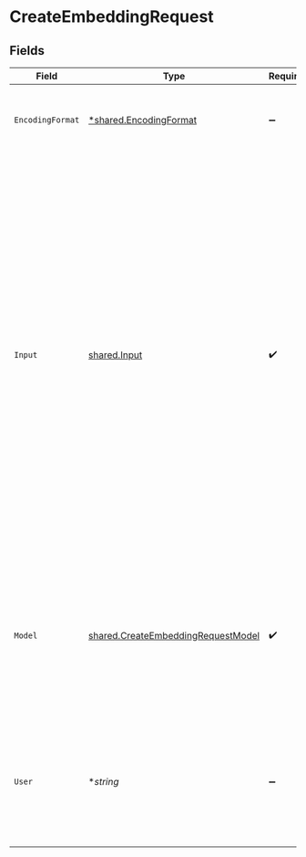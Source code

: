# CreateEmbeddingRequest


## Fields

| Field                                                                                                                                                                                                                                                                                                                                                                                                                    | Type                                                                                                                                                                                                                                                                                                                                                                                                                     | Required                                                                                                                                                                                                                                                                                                                                                                                                                 | Description                                                                                                                                                                                                                                                                                                                                                                                                              | Example                                                                                                                                                                                                                                                                                                                                                                                                                  |
| ------------------------------------------------------------------------------------------------------------------------------------------------------------------------------------------------------------------------------------------------------------------------------------------------------------------------------------------------------------------------------------------------------------------------ | ------------------------------------------------------------------------------------------------------------------------------------------------------------------------------------------------------------------------------------------------------------------------------------------------------------------------------------------------------------------------------------------------------------------------ | ------------------------------------------------------------------------------------------------------------------------------------------------------------------------------------------------------------------------------------------------------------------------------------------------------------------------------------------------------------------------------------------------------------------------ | ------------------------------------------------------------------------------------------------------------------------------------------------------------------------------------------------------------------------------------------------------------------------------------------------------------------------------------------------------------------------------------------------------------------------ | ------------------------------------------------------------------------------------------------------------------------------------------------------------------------------------------------------------------------------------------------------------------------------------------------------------------------------------------------------------------------------------------------------------------------ |
| `EncodingFormat`                                                                                                                                                                                                                                                                                                                                                                                                         | [*shared.EncodingFormat](../../models/shared/encodingformat.md)                                                                                                                                                                                                                                                                                                                                                          | :heavy_minus_sign:                                                                                                                                                                                                                                                                                                                                                                                                       | The format to return the embeddings in. Can be either `float` or [`base64`](https://pypi.org/project/pybase64/).                                                                                                                                                                                                                                                                                                         | float                                                                                                                                                                                                                                                                                                                                                                                                                    |
| `Input`                                                                                                                                                                                                                                                                                                                                                                                                                  | [shared.Input](../../models/shared/input.md)                                                                                                                                                                                                                                                                                                                                                                             | :heavy_check_mark:                                                                                                                                                                                                                                                                                                                                                                                                       | Input text to embed, encoded as a string or array of tokens. To embed multiple inputs in a single request, pass an array of strings or array of token arrays. The input must not exceed the max input tokens for the model (8192 tokens for `text-embedding-ada-002`) and cannot be an empty string. [Example Python code](https://cookbook.openai.com/examples/how_to_count_tokens_with_tiktoken) for counting tokens.<br/> | The quick brown fox jumped over the lazy dog                                                                                                                                                                                                                                                                                                                                                                             |
| `Model`                                                                                                                                                                                                                                                                                                                                                                                                                  | [shared.CreateEmbeddingRequestModel](../../models/shared/createembeddingrequestmodel.md)                                                                                                                                                                                                                                                                                                                                 | :heavy_check_mark:                                                                                                                                                                                                                                                                                                                                                                                                       | ID of the model to use. You can use the [List models](/docs/api-reference/models/list) API to see all of your available models, or see our [Model overview](/docs/models/overview) for descriptions of them.<br/>                                                                                                                                                                                                        | text-embedding-ada-002                                                                                                                                                                                                                                                                                                                                                                                                   |
| `User`                                                                                                                                                                                                                                                                                                                                                                                                                   | **string*                                                                                                                                                                                                                                                                                                                                                                                                                | :heavy_minus_sign:                                                                                                                                                                                                                                                                                                                                                                                                       | A unique identifier representing your end-user, which can help OpenAI to monitor and detect abuse. [Learn more](/docs/guides/safety-best-practices/end-user-ids).<br/>                                                                                                                                                                                                                                                   | user-1234                                                                                                                                                                                                                                                                                                                                                                                                                |